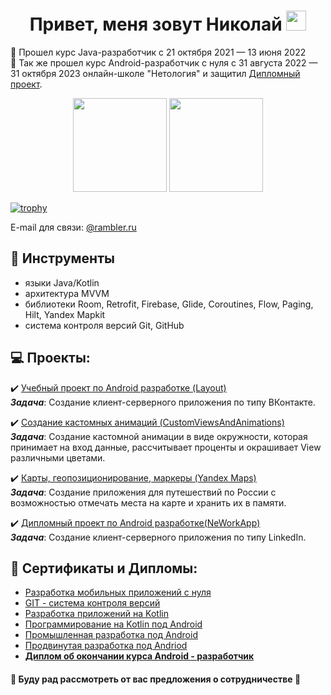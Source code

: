 
<h1 align="center">Привет, меня зовут Николай</a> 
<img src="https://github.com/blackcater/blackcater/raw/main/images/Hi.gif" height="32"/></h1>


:book: Прошел курс Java-разработчик с 21 октября 2021 — 13 июня 2022   
:book: Так же прошел курс Android-разработчик с нуля с 31 августа 2022 — 31 октября 2023 онлайн-школе "Нетология" и защитил [Дипломный проект](https://github.com/nmak1/Social_Network).

<p align = 'center'>
 <a href="https://github-readme-stats.vercel.app/api?username=mspirat&show_icons=true&count_private=true"><img height=150 src="https://github-readme-stats.vercel.app/api?username=nmak1&show_icons=true&count_private=true" /></a>
<a href="https://github.com/mspirat/github-readme-stats"><img height=150 src="https://github-readme-stats.vercel.app/api/top-langs/?username=nmak1&layout=compact" /></a>
 </p>
 
[![trophy](https://github-profile-trophy.vercel.app/?nmak1)](https://github.com/nmak1/github-profile-trophy)

<p align='center'>
  
 E-mail для связи: <a href='mailto:nmak1@rambler.ru'>@rambler.ru</a>
 
</p>

## :wrench: Инструменты
*   языки Java/Kotlin
*   архитектура MVVM
*   библиотеки Room, Retrofit, Firebase, Glide, Coroutines, Flow, Paging, Hilt, Yandex Mapkit
*   система контроля версий Git, GitHub


## :computer: Проекты:
:heavy_check_mark: [Учебный проект по Android разработке (Layout)](https://github.com/nmak1/Layout )<br>
***Задача***: Создание клиент-серверного приложения по типу ВКонтакте.

:heavy_check_mark: [Создание кастомных анимаций (CustomViewsAndAnimations)](https://github.com/nmak1/StatsView )<br>
***Задача***: Создание кастомной анимации в виде окружности, которая принимает на вход данные, рассчитывает проценты и окрашивает View различными цветами.

:heavy_check_mark: [Карты, геопозиционирование, маркеры (Yandex Maps)](https://github.com/nmak1/YandexMaps )<br>
***Задача***: Создание приложения для путешествий по России с возможностью отмечать места на карте и хранить их в памяти.

:heavy_check_mark: [Дипломный проект по Android разработке(NeWorkApp)](https://github.com/nmak1/Social_Network )<br>
***Задача***: Создание клиент-серверного приложения по типу LinkedIn.

## :page_with_curl: Сертификаты и Дипломы:
* [Разработка мобильных приложений с нуля](https://1drv.ms/b/s!AncvFFi_wC4X1mMbiI7gHpDumRqD?e=yU5Wc9) <br>
* [GIT - система контроля версий](https://netology.ru/sharing/e514d44c9abed50312f0983c11501462?utm_source=social&utm_campaign=achievements) <br>
* [Разработка приложений на Kotlin](https://1drv.ms/b/s!AncvFFi_wC4XyHajGJOsP23tPSja?e=N8vubL) <br>
* [Программирование на Kotlin под Android](https://1drv.ms/b/s!AncvFFi_wC4XzR08pXCBZXa3j6Ts?e=zRcljD) <br>
* [Промышленная разработка под Android](https://1drv.ms/b/s!AncvFFi_wC4X1XT3bKSa6fKnJb4Q?e=c0hafY) <br>
* [Продвинутая разработка под Andriod](https://1drv.ms/b/s!AncvFFi_wC4X1WXIM03Jr8kHdCaQ?e=oSYHHy )<br>
* **[Диплом об окончании курса Android - разработчик](https://1drv.ms/b/s!AncvFFi_wC4X1mxr5IIQ5FSnRkKs?e=GeIn9B )**<br>

#### :handshake: Буду рад рассмотреть от вас предложения о сотрудничестве :handshake:

